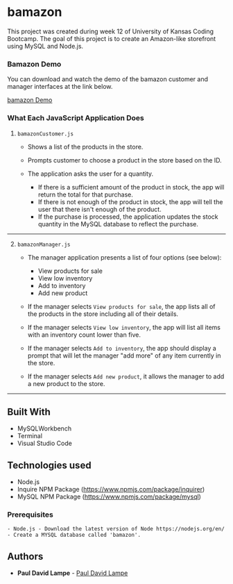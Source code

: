 # bamazon


This project was created during week 12 of University of Kansas Coding Bootcamp. The goal of this project is to create an Amazon-like storefront using MySQL and Node.js. 

### Bamazon Demo

You can download and watch the demo of the bamazon customer and manager interfaces at the link below. 

[bamazon Demo](https://drive.google.com/file/d/1ogRAV1fNuUxI6Sk4AVaNcsYkssrS80hE/view)

### What Each JavaScript Application Does

1. `bamazonCustomer.js`

    * Shows a list of the products in the store.

    * Prompts customer to choose a product in the store based on the ID. 

    * The application asks the user for a quantity. 

      * If there is a sufficient amount of the product in stock, the app will return the total for that purchase.
      * If there is not enough of the product in stock, the app will tell the user that there isn't enough of the product.
      * If the purchase is processed, the application updates the stock quantity in the MySQL database to reflect the purchase.

-----------------------

2. `bamazonManager.js`

    * The manager application presents a list of four options (see below):
        * View products for sale
        * View low inventory
        * Add to inventory
        * Add new product

    * If the manager selects `View products for sale`, the app lists all of the products in the store including all of their details.

    * If the manager selects `View low inventory`, the app will list all items with an inventory count lower than five.

    * If the manager selects `Add to inventory`, the app should display a prompt that will let the manager "add more" of any item currently in the store.

    * If the manager selects `Add new product`, it allows the manager to add a new product to the store.

-----------------------


## Built With

* MySQLWorkbench
* Terminal
* Visual Studio Code

## Technologies used
- Node.js
- Inquire NPM Package (https://www.npmjs.com/package/inquirer)
- MySQL NPM Package (https://www.npmjs.com/package/mysql)


### Prerequisites

```
- Node.js - Download the latest version of Node https://nodejs.org/en/
- Create a MYSQL database called 'bamazon'.
```

## Authors

* **Paul David Lampe** - [Paul David Lampe](https://github.com/pdlampe)